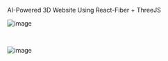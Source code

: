 AI-Powered 3D Website Using React-Fiber + ThreeJS

![image](https://github.com/gdavisiv/Threejs_Store/assets/7787759/24605c10-7ed7-42e0-8599-76227eeea50a)

<br>

![image](https://github.com/gdavisiv/Threejs_Store/assets/7787759/e75288dd-0996-4e37-ac22-180c490f03d9)
